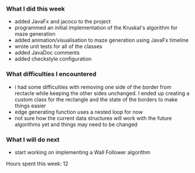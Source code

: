 ### What I did this week

- added JavaFx and jacoco to the project
- programmed an initial implementation of the Kruskal's algorithm for maze generation
- added animation/visualisation to maze generation using JavaFx timeline
- wrote unit tests for all of the classes
- added JavaDoc comments
- added checkstyle configuration

### What difficulties I encountered


- i had some difficulties with removing one side of the border from rectacle while keeping the other sides unchanged. I ended up creating a custom class for the rectangle and the state of the borders to make things easier 
- edge generating function  uses a nested loop for now
- not sure how the current data structures will work with the future algorithms yet and things may need to be changed

### What I will do next

- start working on implementing a Wall Follower algorithm

Hours spent this week: 12
